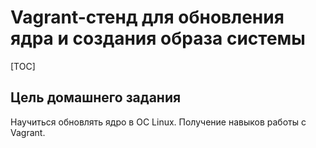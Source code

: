 # Vagrant-стенд для обновления ядра и создания образа системы
[TOC]

<a name="test"></a>
## Цель домашнего задания

Научиться обновлять ядро в ОС Linux. Получение навыков работы с Vagrant.


